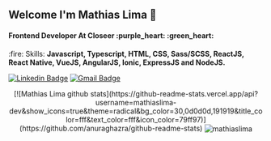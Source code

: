 #### 

<h2>Welcome I'm Mathias Lima 🚀</h2>

<h4>Frontend Developer At Closeer :purple_heart: :green_heart:</h4>

<p>:fire: Skills: <strong>Javascript, Typescript, HTML, CSS, Sass/SCSS, ReactJS, React Native, VueJS, AngularJS, Ionic, ExpressJS and NodeJS.</strong></p>

[![Linkedin Badge](https://img.shields.io/badge/-Mathias%20Lima-6633cc?style=flat-square&logo=Linkedin&logoColor=white&link=https://www.linkedin.com/in/mathias-morais-20664416a/)](https://www.linkedin.com/in/mathias-morais-20664416a/) 
[![Gmail Badge](https://img.shields.io/badge/-mathias.morais7@gmail.com-6633cc?style=flat-square&logo=Gmail&logoColor=white&link=mailto:mathias.morais7@gmail.com)](mailto:mathias.morais7@gmail.com)

<div align="center">
  [![Mathias Lima github stats](https://github-readme-stats.vercel.app/api?username=mathiaslima-dev&show_icons=true&theme=radical&bg_color=30,0d0d0d,191919&title_color=fff&text_color=fff&icon_color=79ff97)](https://github.com/anuraghazra/github-readme-stats)
  <img align="center" src="https://github-readme-stats.vercel.app/api/top-langs/?username=mathiaslima&layout=compact&hide=html&theme=dark" alt="mathiaslima" />
<div/>

